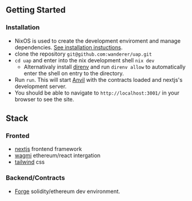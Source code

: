 ## Getting Started
### Installation
- NixOS is used to create the development enviroment and manage dependencies. [See installation instuctions](https://nixos.org/download.html).
- clone the repository `git@github.com:wanderer/uap.git`
- `cd uap` and enter into the nix development shell `nix dev`
	- Alternativaly install [direnv](https://direnv.net/) and run `direnv allow` to automatically enter the shell on entry to the directory.
- Run `run`. This will start [Anvil](https://book.getfoundry.sh/anvil/) with the contracts loaded and nextjs's development server.
- You should be able to navigate to `http://localhost:3001/` in your browser to see the site.

## Stack
### Fronted 
- [nextjs](https://nextjs.org/) frontend framework
- [wagmi](https://wagmi.sh/) ethereum/react intergation
- [tailwind](https://tailwindcss.com/) css
### Backend/Contracts
- [Forge](https://getfoundry.sh/) solidity/ethereum dev environment.
